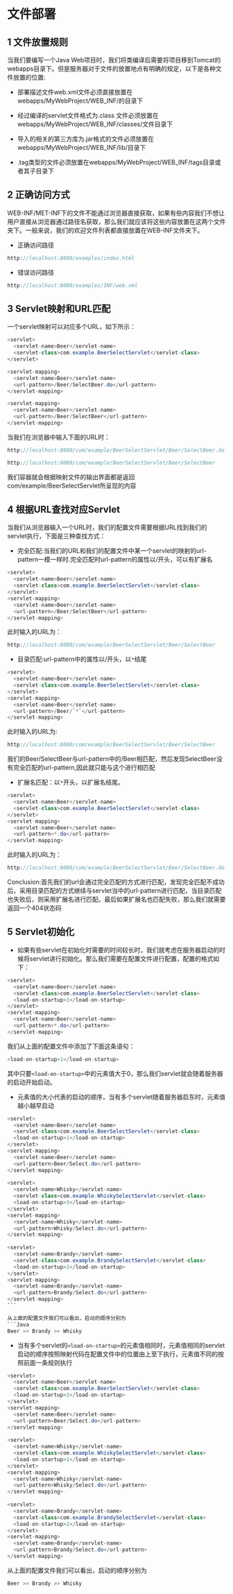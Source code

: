 # 文件部署
## 1 文件放置规则
当我们要编写一个Java Web项目时，我们将类编译后需要将项目移到Tomcat的webapps目录下。但是服务器对于文件的放置地点有明确的规定，以下是各种文件放置的位置:  

* 部署描述文件web.xml文件必须直接放置在webapps/MyWebProject/WEB_INF/的目录下

* 经过编译的servlet文件格式为.class 文件必须放置在webapps/MyWebProject/WEB_INF/classes/文件目录下

* 导入的相关的第三方库为.jar格式的文件必须放置在webapps/MyWebProject/WEB_INF/lib/目录下

* .tag类型的文件必须放置在webapps/MyWebProject/WEB_INF/tags目录或者其子目录下

## 2 正确访问方式
WEB-INF/MET-INF下的文件不能通过浏览器直接获取，如果有些内容我们不想让用户直接从浏览器通过路径名获取，那么我们就应该将这些内容放置在这两个文件夹下。一般来说，我们的欢迎文件列表<welcome-file-list></welcome-file-list>都直接放置在WEB-INF文件夹下。  
* 正确访问路径
```Java
http://localhost:8080/examples/index.html
```
* 错误访问路径
```Java
http://localhost:8080/examples/INF/web.xml
```
## 3 Servlet映射和URL匹配
一个servlet映射可以对应多个URL，如下所示：

```Java
<servlet>
  <servlet-name>Beer</servlet-name>
  <servlet-class>com.example.BeerSelectServlet</servlet-class>
</servlet>

<servlet-mapping>
  <servlet-name>Beer</servlet-name>
  <url-pattern>/Beer/SelectBeer.do</url-pattern>
</servlet-mapping>

<servlet-mapping>
  <servlet-name>Beer</servlet-name>
  <url-pattern>/Beer/SelectBeer</url-pattern>
</servlet-mapping>
```
当我们在浏览器中输入下面的URL时：
```Java
http://localhost:8080/com/example/BeerSelectServlet/Beer/SelectBeer.do
```
```Java
http://localhost:8080/com/example/BeerSelectServlet/Beer/SelectBeer
```
我们容器就会根据映射文件的输出界面都是返回com/example/BeerSelectServlet所呈现的内容

## 4 根据URL查找对应Servlet
当我们从浏览器输入一个URL时，我们的配置文件需要根据URL找到我们的servlet执行，下面是三种查找方式：
* 完全匹配:当我们的URL和我们的配置文件中某一个servlet的映射的url-pattern一模一样时.完全匹配时url-pattern的属性以/开头，可以有扩展名
```Java
<servlet>
  <servlet-name>Beer</servlet-name>
  <servlet-class>com.example.BeerSelectServlet</servlet-class>
</servlet>
<servlet-mapping>
  <servlet-name>Beer</servlet-name>
  <url-pattern>/Beer/SelectBeer</url-pattern>
</servlet-mapping>
```
此时输入的URL为：
```Java
http://localhost:8080/com/example/BeerSelectServlet/Beer/SelectBeer
```

* 目录匹配:url-pattern中的属性以/开头，以`*`结尾
```Java
<servlet>
  <servlet-name>Beer</servlet-name>
  <servlet-class>com.example.BeerSelectServlet</servlet-class>
</servlet>
<servlet-mapping>
  <servlet-name>Beer</servlet-name>
  <url-pattern>/Beer/`*`</url-pattern>
</servlet-mapping>
```
此时输入的URL为:
```Java
http://localhost:8080/com/example/BeerSelectServlet/Beer/SelectBeer
```
我们的Beer/SelectBeer与url-pattern中的/Beer相匹配，然后发现SelectBeer没有完全匹配的url-pattern,因此就只能与这个进行相匹配

* 扩展名匹配：以`*`开头，以扩展名结尾。
```Java
<servlet>
  <servlet-name>Beer</servlet-name>
  <servlet-class>com.example.BeerSelectServlet</servlet-class>
</servlet>
<servlet-mapping>
  <servlet-name>Beer</servlet-name>
  <url-pattern>*.do</url-pattern>
</servlet-mapping>
```
此时输入的URL为：
```Java
http://localhost:8080/com/example/BeerSelectServlet/Beer/SelectBeer.do
```
Conclusion:首先我们的url会通过完全匹配的方式进行匹配，发现完全匹配不成功后，采用目录匹配的方式继续与servlet当中的url-pattern进行匹配，当目录匹配也失败后，则采用扩展名进行匹配。最后如果扩展名也匹配失败，那么我们就需要返回一个404状态码

## 5 Servlet初始化
* 如果有些servlet在初始化时需要的时间较长时，我们就考虑在服务器启动的时候将servlet进行初始化。那么我们需要在配置文件进行配置，配置的格式如下：
```Java
<servlet>
  <servlet-name>Beer</servlet-name>
  <servlet-class>com.example.BeerSelectServlet</servlet-class>
  <load-on-startup>1</load-on-startup>
</servlet>
<servlet-mapping>
  <servlet-name>Beer</servlet-name>
  <url-pattern>*.do</url-pattern>
</servlet-mapping>
```
我们从上面的配置文件中<servlet>添加了下面这条语句：
 ```Java
 <load-on-startup>1</load-on-startup>
 ```
其中只要`<load-on-startup>`中的元素值大于0，那么我们servlet就会随着服务器的启动开始启动。
* 元素值的大小代表的启动的顺序，当有多个servlet随着服务器启东时，元素值越小越早启动
```Java
<servlet>
  <servlet-name>Beer</servlet-name>
  <servlet-class>com.example.BeerSelectServlet</servlet-class>
  <load-on-startup>1</load-on-startup>
</servlet>
<servlet-mapping>
  <servlet-name>Beer</servlet-name>
  <url-pattern>Beer/Select.do</url-pattern>
</servlet-mapping>
  
<servlet>
  <servlet-name>Whisky</servlet-name>
  <servlet-class>com.example.WhiskySelectServlet</servlet-class>
  <load-on-startup>3</load-on-startup>
</servlet>
<servlet-mapping>
  <servlet-name>Whisky</servlet-name>
  <url-pattern>Whisky/Select.do</url-pattern>
</servlet-mapping>
  
<servlet>
  <servlet-name>Brandy</servlet-name>
  <servlet-class>com.example.BrandySelectServlet</servlet-class>
  <load-on-startup>2</load-on-startup>
</servlet>
<servlet-mapping>
  <servlet-name>Brandy</servlet-name>
  <url-pattern>Brandy/Select.do</url-pattern>
</servlet-mapping>
```  

从上面的配置文件我们可以看出，启动的顺序分别为
```Java
Beer >> Brandy >> Whisky
```

* 当有多个servlet的`<load-on-startup>`的元素值相同时，元素值相同的servlet启动的顺序按照映射代码在配置文件中的位置由上至下执行，元素值不同的按照前面一条规则执行
```Java
<servlet>
  <servlet-name>Beer</servlet-name>
  <servlet-class>com.example.BeerSelectServlet</servlet-class>
  <load-on-startup>2</load-on-startup>
</servlet>
<servlet-mapping>
  <servlet-name>Beer</servlet-name>
  <url-pattern>Beer/Select.do</url-pattern>
</servlet-mapping>
  
<servlet>
  <servlet-name>Whisky</servlet-name>
  <servlet-class>com.example.WhiskySelectServlet</servlet-class>
  <load-on-startup>1</load-on-startup>
</servlet>
<servlet-mapping>
  <servlet-name>Whisky</servlet-name>
  <url-pattern>Whisky/Select.do</url-pattern>
</servlet-mapping>
  
<servlet>
  <servlet-name>Brandy</servlet-name>
  <servlet-class>com.example.BrandySelectServlet</servlet-class>
  <load-on-startup>2</load-on-startup>
</servlet>
<servlet-mapping>
  <servlet-name>Brandy</servlet-name>
  <url-pattern>Brandy/Select.do</url-pattern>
</servlet-mapping>
``` 
从上面的配置文件我们可以看出，启动的顺序分别为
```Java
Beer >> Brandy >> Whisky
```


